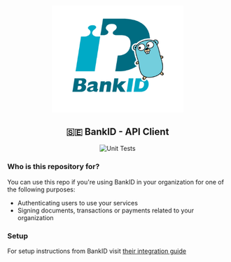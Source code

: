 <div align="center">
    <img width=300 src="./bankid-go.png"/>

## 🇸🇪 BankID - API Client
![ Unit Tests](https://github.com/nicolaa5/bankid/actions/workflows/unit.tests.yml/badge.svg)  
</div>

### Who is this repository for? 
You can use this repo if you're using BankID in your organization for one of the following purposes: 
- Authenticating users to use your services
- Signing documents, transactions or payments related to your organization

### Setup
For setup instructions from BankID visit [their integration guide](https://www.bankid.com/en/utvecklare/guider/teknisk-integrationsguide/rp-introduktion)
